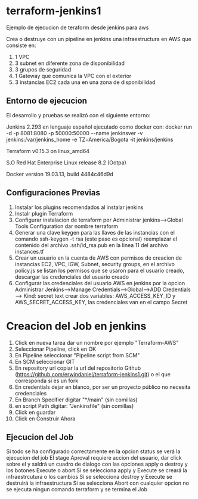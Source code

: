 # terraform-jenkins1
Ejemplo de ejecucion de teraform desde jenkins para aws

Crea o destruye con un pipeline en jenkins una infraestructura en AWS que consiste en:

1. 1 VPC
2. 3 subnet en diferente zona de disponibilidad
3. 3 grupos de seguridad
4. 1 Gateway que comunica la VPC con el exterior
5. 3 instancias EC2 cada una en una zona de disponibilidad

## Entorno de ejecucion

El desarrollo y pruebas se realizó con el siguiente entorno:

Jenkins 2.293 en lenguaje español ejecutado como docker con:
docker run -d -p 8081:8080 -p 50000:50000 --name jenkinsver -v jenkins:/var/jenkins_home -e TZ=America/Bogota -it jenkins/jenkins

Terraform v0.15.3
on linux_amd64

S.O Red Hat Enterprise Linux release 8.2 (Ootpa)

Docker version 19.03.13, build 4484c46d9d


## Configuraciones Previas

1. Instalar los plugins recomendados al instalar jenkins
2. Instalr plugin Terraform
3. Configurar instalacion de terraform por Administrar jenkins-->Global Tools Configuration dar nombre terraform
4. Generar una clave keygen para las llaves de las instancias con el comando ssh-keygen -t rsa (este paso es opcional) reemplazar el contenido del archivo .ssh/id_rsa.pub en la linea 11 del archivo instances.tf
5. Crear un usuario en la cuenta de AWS con permisos de creacion de instancias EC2, VPC, IGW, Subnet, security groups, en el archivo policy.js se listan los permisos que se usaron para el usuario creado, descargar las credenciales del usuario creado
6. Configurar las credenciales del usuario AWS en jenkins por la opcion Administrar Jenkins-->Manage Credentials-->Global-->ADD Credentials --> Kind: secret text crear dos variables: AWS_ACCESS_KEY_ID y AWS_SECRET_ACCESS_KEY, las credenciales van en el campo Secret

# Creacion del Job en jenkins

1. Click en nueva tarea dar un nombre por ejemplo "Terraform-AWS" 
2. Seleccionar Pipeline, click en OK
3. En Pipeline seleccionar "Pipeline script from SCM"
4. En SCM seleccionar GIT
5. En repository url copiar la url del repositorio Github (https://github.com/erwindaniel/terraform-jenkins1.git) o el que corresponda si es un fork
6. En credentials dejar en blanco, por ser un proyecto público no necesita credenciales
7. En Branch Specifier digitar "*/main" (sin comillas)
8. en script Path digitar: "Jenkinsfile" (sin comillas)
9. Click en guardar
10. Click en Construir Ahora

## Ejecucion del Job

Si todo se ha configurado correctamente en la opcion status se verá la ejecucion del job
El stage Aproval requiere accion del usuario, dar click sobre el y saldrá un cuadro de dialogo con las opciones apply o destroy y los botones Execute o abort
Si se selecciona apply y Execute se creará la infraestrcutura o los cambios
Si se selecciona destroy y Execute se destruirá la infraestructura
Si se selecciona Abort con cualquier opcion no se ejecuta ningun comando terraform y se termina el Job
